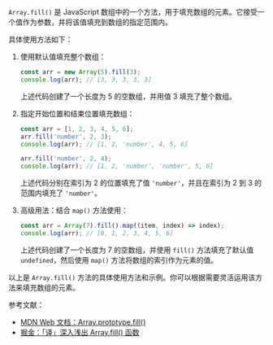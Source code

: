 `Array.fill()` 是 JavaScript 数组中的一个方法，用于填充数组的元素。它接受一个值作为参数，并将该值填充到数组的指定范围内。

具体使用方法如下：

1. 使用默认值填充整个数组：
    
    ```jsx
    const arr = new Array(5).fill(3);
    console.log(arr); // [3, 3, 3, 3, 3]
    
    ```
    
    上述代码创建了一个长度为 5 的空数组，并用值 3 填充了整个数组。
    
2. 指定开始位置和结束位置填充数组：
    
    ```jsx
    const arr = [1, 2, 3, 4, 5, 6];
    arr.fill('number', 2, 3);
    console.log(arr); // [1, 2, 'number', 4, 5, 6]
    
    arr.fill('number', 2, 4);
    console.log(arr); // [1, 2, 'number', 'number', 5, 6]
    
    ```
    
    上述代码分别在索引为 2 的位置填充了值 `'number'`，并且在索引为 2 到 3 的范围内填充了 `'number'`。
    
3. 高级用法：结合 `map()` 方法使用：
    
    ```jsx
    const arr = Array(7).fill().map((item, index) => index);
    console.log(arr); // [0, 1, 2, 3, 4, 5, 6]
    
    ```
    
    上述代码创建了一个长度为 7 的空数组，并使用 `fill()` 方法填充了默认值 `undefined`，然后使用 `map()` 方法将数组的索引作为元素的值。
    

以上是 `Array.fill()` 方法的具体使用方法和示例。你可以根据需要灵活运用该方法来填充数组的元素。

参考文献：

- [MDN Web 文档：Array.prototype.fill()](https://developer.mozilla.org/zh-CN/docs/Web/JavaScript/Reference/Global_Objects/Array/fill)
- [掘金：「译」深入浅出 Array.fill() 函数](https://juejin.cn/post/6844904165903171597)